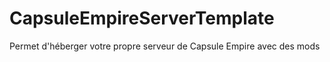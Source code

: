# CapsuleEmpireServerTemplate
Permet d'héberger votre propre serveur de Capsule Empire avec des mods
